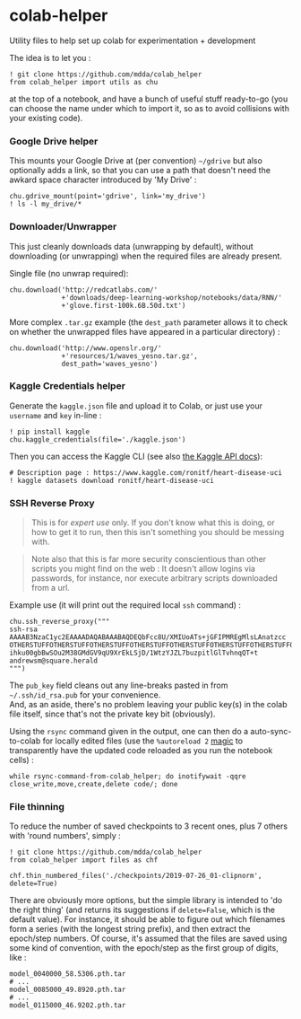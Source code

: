 # colab-helper
Utility files to help set up colab for experimentation + development

The idea is to let you :

```
! git clone https://github.com/mdda/colab_helper
from colab_helper import utils as chu
```

at the top of a notebook, and have a bunch of useful stuff ready-to-go 
(you can choose the name under which to import it, 
so as to avoid collisions with your existing code).


### Google Drive helper

This mounts your Google Drive at (per convention) `~/gdrive` but also optionally
adds a link, so that you can use a path that doesn't need the awkard space character
introduced by 'My Drive' :

```
chu.gdrive_mount(point='gdrive', link='my_drive')
! ls -l my_drive/*
```

### Downloader/Unwrapper

This just cleanly downloads data (unwrapping by default), without downloading
(or unwrapping) when the required files are already present.

Single file (no unwrap required): 
```
chu.download('http://redcatlabs.com/'
             +'downloads/deep-learning-workshop/notebooks/data/RNN/'
             +'glove.first-100k.6B.50d.txt')
```

More complex `.tar.gz` example (the `dest_path` parameter allows it to check on whether the 
unwrapped files have appeared in a particular directory) :
```
chu.download('http://www.openslr.org/'
             +'resources/1/waves_yesno.tar.gz', 
             dest_path='waves_yesno')
```

### Kaggle Credentials helper

Generate the `kaggle.json` file and upload it to Colab, 
or just use your `username` and `key` in-line :

```
! pip install kaggle
chu.kaggle_credentials(file='./kaggle.json')
```

Then you can access the Kaggle CLI (see also [the Kaggle API docs](https://github.com/Kaggle/kaggle-api)):

```
# Description page : https://www.kaggle.com/ronitf/heart-disease-uci
! kaggle datasets download ronitf/heart-disease-uci
```


### SSH Reverse Proxy

>   This is for *expert use* only.  If you don't know what this is doing, 
>   or how to get it to run, then this isn't something you should be messing with.

>   Note also that this is far more security conscientious than other scripts you might find on the web : 
>   It doesn't allow logins via passwords, for instance, nor execute arbitrary scripts downloaded from a url.

Example use (it will print out the required local `ssh` command) :

```
chu.ssh_reverse_proxy("""
ssh-rsa AAAAB3NzaC1yc2EAAAADAQABAAABAQDEQbFcc8U/XMIUoATs+jGFIPMREgMlsLAnatzcc
OTHERSTUFFOTHERSTUFFOTHERSTUFFOTHERSTUFFOTHERSTUFFOTHERSTUFFOTHERSTUFFOTHERSTUFFOTHERSTUFF
ihku00gbBwSOu2M38GMdGV9qU9XrEkLSjD/1WtzYJZL7buzpitlGlTvhnqQT+t andrewsm@square.herald
""")
```

The `pub_key` field cleans out any line-breaks pasted in from `~/.ssh/id_rsa.pub` for your convenience.  
And, as an aside, there's no problem leaving your public key(s) in the colab file itself, 
since that's not the private key bit (obviously).

Using the `rsync` command given in the output, one can then do a auto-sync-to-colab for
locally edited files (use the `%autoreload 2` [magic](https://ipython.readthedocs.io/en/stable/config/extensions/autoreload.html?highlight=autoreload) to 
transparently have the updated code reloaded as you run the notebook cells) : 

```
while rsync-command-from-colab_helper; do inotifywait -qqre close_write,move,create,delete code/; done
```


### File thinning

To reduce the number of saved checkpoints to 3 recent ones, plus 7 others with 'round numbers', simply :

```
! git clone https://github.com/mdda/colab_helper
from colab_helper import files as chf

chf.thin_numbered_files('./checkpoints/2019-07-26_01-clipnorm', delete=True)
```

There are obviously more options, but the simple library is intended to 'do the right thing' 
(and returns its suggestions if `delete=False`, which is the default value).  For instance, it
should be able to figure out which filenames form a series (with the longest string prefix),
and then extract the epoch/step numbers.  Of course, it's assumed that the files are saved using some 
kind of convention, with the epoch/step as the first group of digits, like : 

```
model_0040000_58.5306.pth.tar  
# ...
model_0085000_49.8920.pth.tar
# ...
model_0115000_46.9202.pth.tar
```



